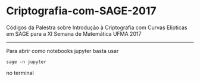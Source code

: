 # Criptografia-com-SAGE-2017

Códigos da Palestra sobre Introdução à Criptografia com Curvas Elípticas em SAGE para a XI Semana de Matemática UFMA 2017


-----------

Para abrir como notebooks jupyter basta usar

    sage -n jupyter

no terminal